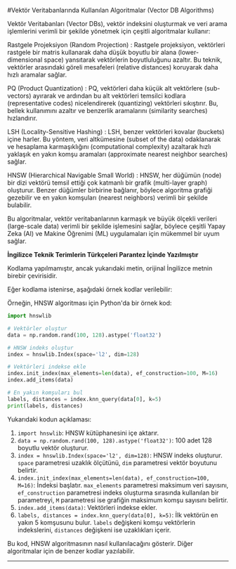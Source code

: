 #Vektör Veritabanlarında Kullanılan Algoritmalar (Vector DB Algorithms)

Vektör Veritabanları (Vector DBs), vektör indeksini oluşturmak ve veri arama işlemlerini verimli bir şekilde yönetmek için çeşitli algoritmalar kullanır:
 
Rastgele Projeksiyon (Random Projection) : Rastgele projeksiyon, vektörleri rastgele bir matris kullanarak daha düşük boyutlu bir alana (lower-dimensional space) yansıtarak vektörlerin boyutluluğunu azaltır. Bu teknik, vektörler arasındaki göreli mesafeleri (relative distances) koruyarak daha hızlı aramalar sağlar.

PQ (Product Quantization) : PQ, vektörleri daha küçük alt vektörlere (sub-vectors) ayırarak ve ardından bu alt vektörleri temsilci kodlara (representative codes) nicelendirerek (quantizing) vektörleri sıkıştırır. Bu, bellek kullanımını azaltır ve benzerlik aramalarını (similarity searches) hızlandırır.

LSH (Locality-Sensitive Hashing) : LSH, benzer vektörleri kovalar (buckets) içine harler. Bu yöntem, veri altkümesine (subset of the data) odaklanarak ve hesaplama karmaşıklığını (computational complexity) azaltarak hızlı yaklaşık en yakın komşu aramaları (approximate nearest neighbor searches) sağlar.

HNSW (Hierarchical Navigable Small World) : HNSW, her düğümün (node) bir dizi vektörü temsil ettiği çok katmanlı bir grafik (multi-layer graph) oluşturur. Benzer düğümler birbirine bağlanır, böylece algoritma grafiği gezebilir ve en yakın komşuları (nearest neighbors) verimli bir şekilde bulabilir.

Bu algoritmalar, vektör veritabanlarının karmaşık ve büyük ölçekli verileri (large-scale data) verimli bir şekilde işlemesini sağlar, böylece çeşitli Yapay Zeka (AI) ve Makine Öğrenimi (ML) uygulamaları için mükemmel bir uyum sağlar.

**İngilizce Teknik Terimlerin Türkçeleri Parantez İçinde Yazılmıştır**

Kodlama yapılmamıştır, ancak yukarıdaki metin, orijinal İngilizce metnin birebir çevirisidir.

Eğer kodlama istenirse, aşağıdaki örnek kodlar verilebilir:

Örneğin, HNSW algoritması için Python'da bir örnek kod:
```python
import hnswlib

# Vektörler oluştur
data = np.random.rand(100, 128).astype('float32')

# HNSW indeks oluştur
index = hnswlib.Index(space='l2', dim=128)

# Vektörleri indekse ekle
index.init_index(max_elements=len(data), ef_construction=100, M=16)
index.add_items(data)

# En yakın komşuları bul
labels, distances = index.knn_query(data[0], k=5)
print(labels, distances)
```
Yukarıdaki kodun açıklaması:

1. `import hnswlib`: HNSW kütüphanesini içe aktarır.
2. `data = np.random.rand(100, 128).astype('float32')`: 100 adet 128 boyutlu vektör oluşturur.
3. `index = hnswlib.Index(space='l2', dim=128)`: HNSW indeks oluşturur. `space` parametresi uzaklık ölçütünü, `dim` parametresi vektör boyutunu belirtir.
4. `index.init_index(max_elements=len(data), ef_construction=100, M=16)`: İndeksi başlatır. `max_elements` parametresi maksimum veri sayısını, `ef_construction` parametresi indeks oluşturma sırasında kullanılan bir parametreyi, `M` parametresi ise grafiğin maksimum komşu sayısını belirtir.
5. `index.add_items(data)`: Vektörleri indekse ekler.
6. `labels, distances = index.knn_query(data[0], k=5)`: İlk vektörün en yakın 5 komşusunu bulur. `labels` değişkeni komşu vektörlerin indekslerini, `distances` değişkeni ise uzaklıkları içerir.

Bu kod, HNSW algoritmasının nasıl kullanılacağını gösterir. Diğer algoritmalar için de benzer kodlar yazılabilir.

---

